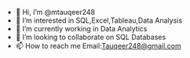 - 👋 Hi, I’m @mtauqeer248
- 👀 I’m interested in SQL,Excel,Tableau,Data Analysis
- 🌱 I’m currently working in Data Analytics
- 💞️ I’m looking to collaborate on SQL Databases
- 📫 How to reach me Email:Tauqeer248@gmail.com

<!---
mtauqeer248/mtauqeer248 is a ✨ special ✨ repository because its `README.md` (this file) appears on your GitHub profile.
You can click the Preview link to take a look at your changes.
--->
